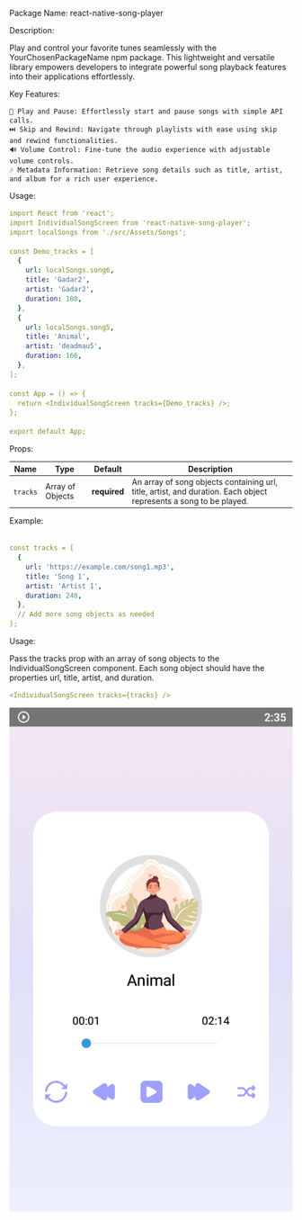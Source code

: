 Package Name: react-native-song-player

Description:

Play and control your favorite tunes seamlessly with the YourChosenPackageName npm package. This lightweight and versatile library empowers developers to integrate powerful song playback features into their applications effortlessly.

Key Features:

    🎵 Play and Pause: Effortlessly start and pause songs with simple API calls.
    ⏭️ Skip and Rewind: Navigate through playlists with ease using skip and rewind functionalities.
    🔊 Volume Control: Fine-tune the audio experience with adjustable volume controls.
    🎶 Metadata Information: Retrieve song details such as title, artist, and album for a rich user experience.

Usage:

```yaml
import React from 'react';
import IndividualSongScreen from 'react-native-song-player';
import localSongs from './src/Assets/Songs';

const Demo_tracks = [
  {
    url: localSongs.song6,
    title: 'Gadar2',
    artist: 'Gadar2',
    duration: 180,
  },
  {
    url: localSongs.song5,
    title: 'Animal',
    artist: 'deadmau5',
    duration: 166,
  },
];

const App = () => {
  return <IndividualSongScreen tracks={Demo_tracks} />;
};

export default App;
```

Props:

| Name     | Type             | Default      | Description                                                                                                       |
| -------- | ---------------- | ------------ | ----------------------------------------------------------------------------------------------------------------- |
| `tracks` | Array of Objects | **required** | An array of song objects containing url, title, artist, and duration. Each object represents a song to be played. |

Example:

```yaml

const tracks = [
  {
    url: 'https://example.com/song1.mp3',
    title: 'Song 1',
    artist: 'Artist 1',
    duration: 240,
  },
  // Add more song objects as needed
];
```

Usage:

Pass the tracks prop with an array of song objects to the IndividualSongScreen component. Each song object should have the properties url, title, artist, and duration.

```yaml
<IndividualSongScreen tracks={tracks} />
```

![alt text](Screenshot_2024.02.28_14.35.52.031.png)
